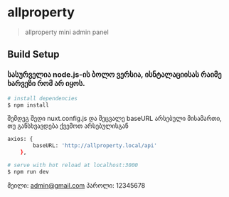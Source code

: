 # allproperty

> allproperty mini admin panel

## Build Setup

### სასურველია node.js-ის ბოლო ვერსია, ისნტალაციისას რაიმე ხარვეზი რომ არ იყოს.

``` bash
# install dependencies
$ npm install
```

შემდეგ შედი nuxt.config.js და შეცვალე baseURL არსებული მისამართი, თუ განსხვავდება ქვემოთ არსებულისგან

``` bash
axios: {
        baseURL: 'http://allproperty.local/api'
    },
```

``` bash
# serve with hot reload at localhost:3000
$ npm run dev
```

მეილი: admin@gmail.com პაროლი: 12345678
